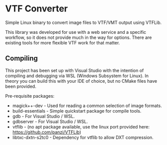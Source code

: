 # VTF Converter

Simple Linux binary to convert image files to VTF/VMT output using VTFLib.

This library was developed for use with a web service and a specific workflow, so it does not provide much in the way for options. 
There are existing tools for more flexible VTF work for that matter.

## Compiling

This project has been set up with Visual Studio with the intention of compiling and debugging via WSL (Windows Subsystem for Linux).
In theory you can build this with your IDE of choice, but no CMake files have been provided.

Pre-requisite packages: 
* magick++-dev - Used for reading a common selection of image formats.
* build-essentials - Simple quickstart package for compile tools.
* gdb - For Visual Studio / WSL.
* gdbserver - For Visual Studio / WSL.
* vtflib - (no apt package available, use the linux port provided here: https://github.com/panzi/VTFLib)
* libtxc-dxtn-s2tc0 - Dependency for vtflib to allow DXT compression.
